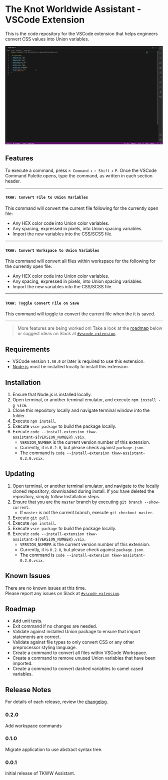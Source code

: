 # The Knot Worldwide Assistant - VSCode Extension

This is the code repository for the VSCode extension that helps engineers convert CSS values into Union variables.

![TKWW Assistant Convert](docs/TKWW%20Assistant%20-%20Convert.gif)

## Features
To execute a command, press `⌘ Command` + `⇧ Shift` + `P`. Once the VSCode Command Palette opens, type the command, as written in each section header.

---
#### `TKWW: Convert File to Union Variables`
This command will convert the current file following for the currently open file:
* Any HEX color code into Union color variables.
* Any spacing, expressed in pixels, into Union spacing variables.
* Import the new variables into the CSS/SCSS file.
---
#### `TKWW: Convert Workspace to Union Variables`
This command will convert all files within workspace for the following for the currently open file:
* Any HEX color code into Union color variables.
* Any spacing, expressed in pixels, into Union spacing variables.
* Import the new variables into the CSS/SCSS file.
---
#### `TKWW: Toggle Convert File on Save`
This command will toggle to convert the current file when the it is saved.

---

> More features are being worked on! Take a look at the [roadmap](#Roadmap) below or suggest ideas on Slack at [`#vscode-extension`](https://theknotww.slack.com/archives/C01E4Q8T10R).

## Requirements
* VSCode version `1.50.0` or later is required to use this extension.
* [Node.js](https://nodejs.org/en/) must be installed locally to install this extension.

## Installation
1. Ensure that Node.js is installed locally.
2. Open terminal, or another terminal emulator, and execute `npm install -g vsce`.
3. Clone this repository locally and navigate terminal window into the folder.
4. Execute `npm install`.
5. Execute `vsce package` to build the package locally.
6. Execute `code --install-extension tkww-assistant-${VERSION_NUMBER}.vsix`.
   * `VERSION_NUMBER` is the current version number of this extension.
   * Currently, it is `0.2.0`, but please check against `package.json`.
   * The command is `code --install-extension tkww-assistant-0.2.0.vsix`.

## Updating
1. Open terminal, or another terminal emulator, and navigate to the locally cloned repository, downloaded during install. If you have deleted the repository, simply follow Installation steps.
2. Ensure that you are the `master` branch by executing `git branch --show-current`.
   * If `master` is not the current branch, execute `git checkout master`.
3. Execute `git pull`.
4. Execute `npm install`.
5. Execute `vsce package` to build the package locally.
6. Execute `code --install-extension tkww-assistant-${VERSION_NUMBER}.vsix`.
   * `VERSION_NUMBER` is the current version number of this extension.
   * Currently, it is `0.2.0`, but please check against `package.json`.
   * The command is `code --install-extension tkww-assistant-0.2.0.vsix`.

## Known Issues
There are no known issues at this time. \
Please report any issues on Slack at [`#vscode-extension`](https://theknotww.slack.com/archives/C01E4Q8T10R).

## Roadmap
* Add unit tests.
* Exit command if no changes are needed.
* Validate against installed Union package to ensure that import statements are correct.
* Validate against file types to only convert CSS or any other preprocessor styling language.
* Create a command to convert all files within VSCode Workspace.
* Create a command to remove unused Union variables that have been imported.
* Create a command to convert dashed variables to camel cased variables.

## Release Notes
For details of each release, review the [changelog](docs/CHANGELOG.md).

### 0.2.0
Add workspace commands

### 0.1.0
Migrate application to use abstract syntax tree.

### 0.0.1
Initial release of TKWW Assistant.
